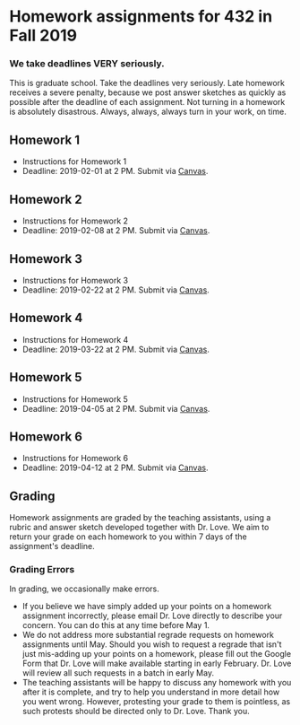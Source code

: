 # Homework assignments for 432 in Fall 2019

### We take deadlines VERY seriously.

This is graduate school. Take the deadlines very seriously. Late homework receives a severe penalty, because we post answer sketches as quickly as possible after the deadline of each assignment. Not turning in a homework is absolutely disastrous. Always, always, always turn in your work, on time.

## Homework 1

- Instructions for Homework 1
- Deadline: 2019-02-01 at 2 PM. Submit via [Canvas](https://canvas.case.edu/). 

## Homework 2

- Instructions for Homework 2
- Deadline: 2019-02-08 at 2 PM. Submit via [Canvas](https://canvas.case.edu/).

## Homework 3

- Instructions for Homework 3
- Deadline: 2019-02-22 at 2 PM. Submit via [Canvas](https://canvas.case.edu/).

## Homework 4

- Instructions for Homework 4
- Deadline: 2019-03-22 at 2 PM. Submit via [Canvas](https://canvas.case.edu/).

## Homework 5

- Instructions for Homework 5
- Deadline: 2019-04-05 at 2 PM. Submit via [Canvas](https://canvas.case.edu/).

## Homework 6

- Instructions for Homework 6
- Deadline: 2019-04-12 at 2 PM. Submit via [Canvas](https://canvas.case.edu/).

## Grading

Homework assignments are graded by the teaching assistants, using a rubric and answer sketch developed together with Dr. Love. We aim to return your grade on each homework to you within 7 days of the assignment's deadline. 

### Grading Errors

In grading, we occasionally make errors.

- If you believe we have simply added up your points on a homework assignment incorrectly, please email Dr. Love directly to describe your concern. You can do this at any time before May 1.
- We do not address more substantial regrade requests on homework assignments until May. Should you wish to request a regrade that isn't just mis-adding up your points on a homework, please fill out the Google Form that Dr. Love will make available starting in early February. Dr. Love will review all such requests in a batch in early May.
- The teaching assistants will be happy to discuss any homework with you after it is complete, and try to help you understand in more detail how you went wrong. However, protesting your grade to them is pointless, as such protests should be directed only to Dr. Love. Thank you.

